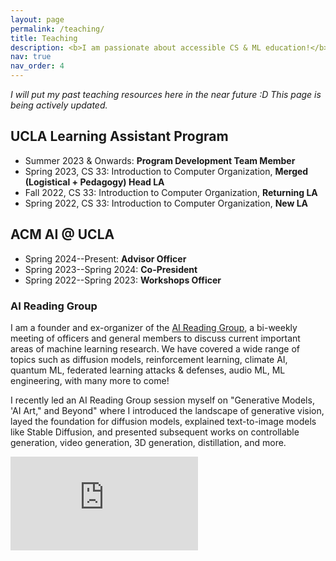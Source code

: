 ```yaml
---
layout: page
permalink: /teaching/
title: Teaching
description: <b>I am passionate about accessible CS & ML education!</b> As part of the Learning Assistant (LA) Program at UCLA and Advisor/Ex-Co-President of ACM AI @ UCLA, teaching is a big part of my CS & ML journey.
nav: true
nav_order: 4
---
```


*I will put my past teaching resources here in the near future :D This page is being actively updated.*

## UCLA Learning Assistant Program

- Summer 2023 & Onwards: **Program Development Team Member**
- Spring 2023, CS 33: Introduction to Computer Organization, **Merged (Logistical + Pedagogy) Head LA**
- Fall 2022, CS 33: Introduction to Computer Organization, **Returning LA**
- Spring 2022, CS 33: Introduction to Computer Organization, **New LA**

## ACM AI @ UCLA

- Spring 2024--Present: **Advisor Officer**
- Spring 2023--Spring 2024: **Co-President**
- Spring 2022--Spring 2023: **Workshops Officer**

### AI Reading Group

I am a founder and ex-organizer of the [AI Reading Group](https://bit.ly/acm_ai_23_24_reading_cluster), a bi-weekly meeting of officers and general members to discuss current important areas of machine learning research. We have covered a wide range of topics such as diffusion models, reinforcement learning, climate AI, quantum ML, federated learning attacks & defenses, audio ML, ML engineering, with many more to come!

I recently led an AI Reading Group session myself on "Generative Models, 'AI Art," and Beyond" where I introduced the landscape of generative vision, layed the foundation for diffusion models, explained text-to-image models like Stable Diffusion, and presented subsequent works on controllable generation, video generation, 3D generation, distillation, and more.

<!-- <iframe width="100%" src="https://www.youtube.com/watch?v=eN0nYqtdkb0&list=PLPO7_kXilXFZAQ54gPk31dqM77WTL5Mm3&index=5" frameborder="0" allowfullscreen></iframe> -->

<iframe class="iframe-video" src="https://www.youtube.com/embed/eN0nYqtdkb0?si=dWGJrzNLKmsqoS4d" title="YouTube video player" frameborder="0" allow="accelerometer; autoplay; clipboard-write; encrypted-media; gyroscope; picture-in-picture; web-share" allowfullscreen></iframe>